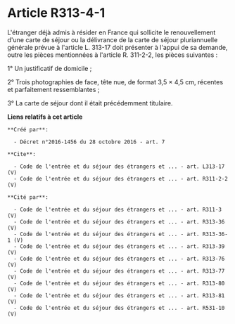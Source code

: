 # Article R313-4-1

L'étranger déjà admis à résider en France qui sollicite le renouvellement d'une carte de séjour ou la délivrance de la carte
de séjour pluriannuelle générale prévue à l'article L. 313-17 doit présenter à l'appui de sa demande, outre les pièces
mentionnées à l'article R. 311-2-2, les pièces suivantes : 

1° Un justificatif de domicile ; 

2° Trois photographies de face, tête nue, de format 3,5 × 4,5 cm, récentes et parfaitement ressemblantes ; 

3° La carte de séjour dont il était précédemment titulaire.

**Liens relatifs à cet article**

	**Créé par**:

	  - Décret n°2016-1456 du 28 octobre 2016 - art. 7

	**Cite**:

	  - Code de l'entrée et du séjour des étrangers et ... - art. L313-17 (V)
	  - Code de l'entrée et du séjour des étrangers et ... - art. R311-2-2 (V)

	**Cité par**:

	  - Code de l'entrée et du séjour des étrangers et ... - art. R311-3 (V)
	  - Code de l'entrée et du séjour des étrangers et ... - art. R313-36 (V)
	  - Code de l'entrée et du séjour des étrangers et ... - art. R313-36-1 (V)
	  - Code de l'entrée et du séjour des étrangers et ... - art. R313-39 (V)
	  - Code de l'entrée et du séjour des étrangers et ... - art. R313-76 (V)
	  - Code de l'entrée et du séjour des étrangers et ... - art. R313-77 (V)
	  - Code de l'entrée et du séjour des étrangers et ... - art. R313-80 (V)
	  - Code de l'entrée et du séjour des étrangers et ... - art. R313-81 (V)
	  - Code de l'entrée et du séjour des étrangers et ... - art. R531-10 (V)
